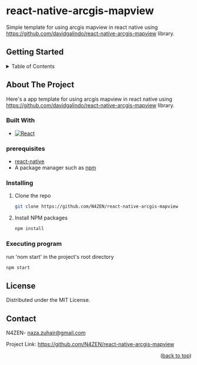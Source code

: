 <!-- Improved compatibility of back to top link: See: https://github.com/othneildrew/Best-README-Template/pull/73 -->
<a name="readme-top"></a>

# react-native-arcgis-mapview

Simple template for using arcgis mapview in react native using https://github.com/davidgalindo/react-native-arcgis-mapview library. 


## Getting Started
<!-- TABLE OF CONTENTS -->
<details>
  <summary>Table of Contents</summary>
  <ol>
    <li>
      <a href="#about-the-project">About The Project</a>
      <ul>
        <li><a href="#built-with">Built With</a></li>
      </ul>
    </li>
    <li>
      <a href="#getting-started">Getting Started</a>
      <ul>
        <li><a href="#prerequisites">Prerequisites</a></li>
        <li><a href="#Installing">Installation</a></li>
        <li><a href="#Executing program">Execution</a></li>
      </ul>
    </li>
    <li><a href="#license">License</a></li>
    <li><a href="#contact">Contact</a></li>
  </ol>
</details>


<!-- ABOUT THE PROJECT -->
## About The Project

Here's a app template for using arcgis mapview in react native using https://github.com/davidgalindo/react-native-arcgis-mapview library.



### Built With
* [![React][ReactNative.js]][React-url]


### prerequisites
* [react-native](https://reactnative.dev/)
* A package manager such as [npm](https://nodejs.org/en/download/)



### Installing

1. Clone the repo
   ```sh
   git clone https://github.com/N4ZEN/react-native-arcgis-mapview
   ```
2. Install NPM packages
   ```sh
   npm install
   ```

### Executing program
run 'nom start' in the project's root directory
   ```sh
   npm start
   ```

<!-- LICENSE -->
## License

Distributed under the MIT License. 



<!-- CONTACT -->
## Contact

N4ZEN- naza.zuhair@gmail.com

Project Link: https://github.com/N4ZEN/react-native-arcgis-mapview

<p align="right">(<a href="#readme-top">back to top</a>)</p>



<!-- MARKDOWN LINKS & IMAGES -->

[Next-url]: https://nextjs.org/
[ReactNative.js]: https://img.shields.io/badge/ReactNative-20232A?style=for-the-badge&logo=react&logoColor=61DAFB
[ReactNative-url]: https://reactnative.dev/
[React.js]: https://img.shields.io/badge/React-20232A?style=for-the-badge&logo=react&logoColor=61DAFB
[React-url]: https://reactjs.org/
[Vue.js]: https://img.shields.io/badge/Vue.js-35495E?style=for-the-badge&logo=vuedotjs&logoColor=4FC08D
[Vue-url]: https://vuejs.org/
[Angular.io]: https://img.shields.io/badge/Angular-DD0031?style=for-the-badge&logo=angular&logoColor=white
[Angular-url]: https://angular.io/
[Svelte.dev]: https://img.shields.io/badge/Svelte-4A4A55?style=for-the-badge&logo=svelte&logoColor=FF3E00
[Svelte-url]: https://svelte.dev/
[Laravel.com]: https://img.shields.io/badge/Laravel-FF2D20?style=for-the-badge&logo=laravel&logoColor=white
[Laravel-url]: https://laravel.com
[Bootstrap.com]: https://img.shields.io/badge/Bootstrap-563D7C?style=for-the-badge&logo=bootstrap&logoColor=white
[Bootstrap-url]: https://getbootstrap.com
[JQuery.com]: https://img.shields.io/badge/jQuery-0769AD?style=for-the-badge&logo=jquery&logoColor=white
[JQuery-url]: https://jquery.com 



